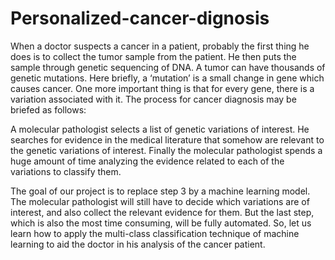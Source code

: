# Personalized-cancer-dignosis

When a doctor suspects a cancer in a patient, probably the first thing he does is to collect the tumor sample from the patient. He then puts the sample through genetic sequencing of DNA. A tumor can have thousands of genetic mutations. Here briefly, a ‘mutation’ is a small change in gene which causes cancer. One more important thing is that for every gene, there is a variation associated with it. The process for cancer diagnosis may be briefed as follows:

A molecular pathologist selects a list of genetic variations of interest.
He searches for evidence in the medical literature that somehow are relevant to the genetic variations of interest.
Finally the molecular pathologist spends a huge amount of time analyzing the evidence related to each of the variations to classify them.

The goal of our project is to replace step 3 by a machine learning model. The molecular pathologist will still have to decide which variations are of interest, and also collect the relevant evidence for them. But the last step, which is also the most time consuming, will be fully automated. So, let us learn how to apply the multi-class classification technique of machine learning to aid the doctor in his analysis of the cancer patient. 
